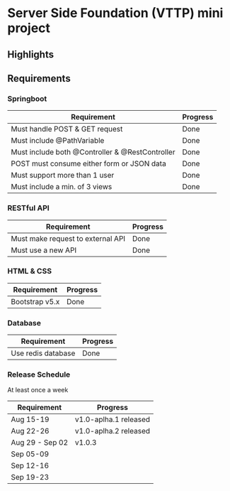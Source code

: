 # Server Side Foundation (VTTP) mini project

## Highlights



## Requirements

### Springboot

| Requirement | Progress    |
| ----------- | ----------- |
| Must handle POST & GET request | Done |
| Must include @PathVariable | Done |
| Must include both @Controller & @RestController | Done |
| POST must consume either form or JSON data | Done |
| Must support more than 1 user | Done |
| Must include a min. of 3 views | Done |

### RESTful API

| Requirement | Progress    |
| ----------- | ----------- |
| Must make request to external API | Done |
| Must use a new API | Done |

### HTML & CSS

| Requirement | Progress    |
| ----------- | ----------- |
| Bootstrap v5.x | Done |

### Database

| Requirement | Progress    |
| ----------- | ----------- |
| Use redis database | Done |

### Release Schedule

At least once a week

| Requirement | Progress    |
| ----------- | ----------- |
| Aug 15-19   | v1.0-aplha.1 released|
| Aug 22-26   | v1.0-aplha.2 released|
| Aug 29 - Sep 02   | v1.0.3            |
| Sep 05-09   |             |
| Sep 12-16   |             |
| Sep 19-23   |             |